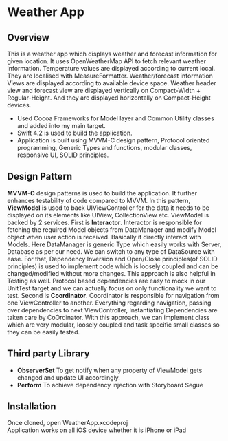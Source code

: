 # Weather App



## Overview

This is a weather app which displays weather and forecast information for given location. It uses OpenWeatherMap API to fetch relevant weather information. 
Temperature values are displayed according to current local. They are localised with MeasureFormatter.
Weather/forecast information Views are displayed according to available device space. Weather header view and forecast view are displayed vertically on Compact-Width + Regular-Height. And they are displayed horizontally on Compact-Height devices.   

- Used Cocoa Frameworks for Model layer and Common Utility classes and added into my main target.
- Swift 4.2 is used to build the application.
- Application is built using MVVM-C design pattern, Protocol oriented programming, Generic Types and functions, modular classes, responsive UI, SOLID principles.

## Design Pattern

**MVVM-C** design patterns is used to build the application. It further enhances testability of code compared to MVVM. In this pattern, **ViewModel** is used to back UIViewController for the data it needs to be displayed on its elements like UIView, CollectionView etc.
ViewModel is backed by 2 services.
First is **Interactor**. Interactor is responsible for fetching the required Model objects from DataManager and modify Model object when user action is received. Basically it directly interact with Models. Here DataManager is generic Type which easily works with Server, Database as per our need. We can switch to any type of DataSource with ease. For that, Dependency Inversion and Open/Close principles(of SOLID principles) is used to implement code which is loosely coupled and can be changed/modified without more changes. This approach is also helpful in Testing as well. Protocol based dependencies are easy to mock in our UnitTest target and we can actually focus on only functionality we want to test.
Second is **Coordinator**. Coordinator is responsible for navigation from one ViewController to another. Everything regarding navigation, passing over dependencies to next ViewController, Instantiating Dependencies are taken care by CoOrdinator.
With this approach, we can implement class which are very modular, loosely coupled and task specific small classes so they can be easily tested.

## Third party Library
- **ObserverSet**
To get notify when any property of ViewModel gets changed and update UI accordingly.
- **Perform**
To achieve dependency injection with Storyboard Segue

## Installation

Once cloned, open WeatherApp.xcodeproj\
Application works on all iOS device whether it is iPhone or iPad  
